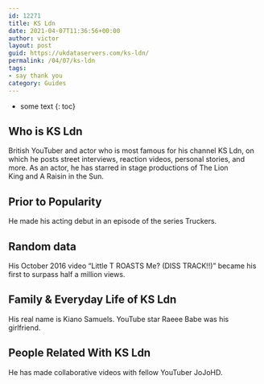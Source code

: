 ```yaml
---
id: 12271
title: KS Ldn
date: 2021-04-07T11:36:56+00:00
author: victor
layout: post
guid: https://ukdataservers.com/ks-ldn/
permalink: /04/07/ks-ldn
tags:
- say thank you
category: Guides
---
```


* some text
{: toc}


## Who is KS Ldn



British YouTuber and actor who is most famous for his channel KS Ldn, on which he posts street interviews, reaction videos, personal stories, and more. As an actor, he has starred in stage productions of The Lion King and A Raisin in the Sun.

                
                
                
## Prior to Popularity



He made his acting debut in an episode of the series Truckers.

                
                
                
## Random data



His October 2016 video &#8220;Little T ROASTS Me? (DISS TRACK!!)&#8221; became his first to surpass half a million views.

                
                
                
## Family & Everyday Life of KS Ldn



His real name is Kiano Samuels. YouTube star Raeee Babe was his girlfriend.

                
                
                
## People Related With KS Ldn



He has made collaborative videos with fellow YouTuber JoJoHD.

                
              
            
          
          
          